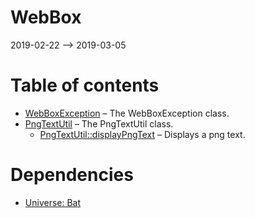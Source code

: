 WebBox
================
2019-02-22 --> 2019-03-05




Table of contents
===========

- [WebBoxException](https://github.com/lingtalfi/WebBox/blob/master/doc/api/WebBox/Exception/WebBoxException.md) &ndash; The WebBoxException class.
- [PngTextUtil](https://github.com/lingtalfi/WebBox/blob/master/doc/api/WebBox/Image/PngTextUtil.md) &ndash; The PngTextUtil class.
    - [PngTextUtil::displayPngText](https://github.com/lingtalfi/WebBox/blob/master/doc/api/WebBox/Image/PngTextUtil/displayPngText.md) &ndash; Displays a png text.


Dependencies
============
- [Universe: Bat](https://github.com/karayabin/universe-snapshot/tree/master/universe/Bat)


